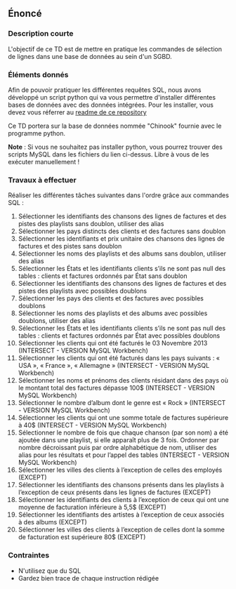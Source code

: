 ## Énoncé

### Description courte

L'objectif de ce TD est de mettre en pratique les commandes de sélection de lignes dans une base de données au sein d'un SGBD.

### Éléments donnés 

Afin de pouvoir pratiquer les différentes requêtes SQL, nous avons développé un script python qui va vous permettre d'installer différentes bases de données avec des données intégrées. Pour les installer, vous devez vous réferrer au <a href="https://github.com/Microleadoff/database-installer-py" title="repository du code python d'installation des bases de données" target="_blank">readme de ce repository</a>

Ce TD portera sur la base de données nommée "Chinook" fournie avec le programme python.

**Note** : Si vous ne souhaitez pas installer python, vous pourrez trouver des scripts MySQL dans les fichiers du lien ci-dessus. Libre à vous de les exécuter manuellement !

### Travaux à effectuer

Réaliser les différentes tâches suivantes dans l'ordre grâce aux commandes SQL :

1. Sélectionner les identifiants des chansons des lignes de factures et des pistes des playlists sans doublon, utiliser des alias
2. Sélectionner les pays distincts des clients et des factures sans doublon
3. Sélectionner les identifiants et prix unitaire des chansons des lignes de factures et des pistes sans doublon
4. Sélectionner les noms des playlists et des albums sans doublon, utiliser des alias
5. Sélectionner les États et les identifiants clients s’ils ne sont pas null des tables : clients et factures ordonnés par État sans doublon
6. Sélectionner les identifiants des chansons des lignes de factures et des pistes des playlists avec possibles doublons
7. Sélectionner les pays des clients et des factures avec possibles doublons
8. Sélectionner les noms des playlists et des albums avec possibles doublons, utiliser des alias
9. Sélectionner les États et les identifiants clients s’ils ne sont pas null des tables : clients et factures ordonnés par État avec possibles doublons
10. Sélectionner les clients qui ont été facturés le 03 Novembre 2013 (INTERSECT - VERSION MySQL Workbench)
11. Sélectionner les clients qui ont été facturés dans les pays suivants : « USA », « France », « Allemagne » (INTERSECT - VERSION MySQL Workbench)
12. Sélectionner les noms et prénoms des clients résidant dans des pays où le montant total des factures dépasse 100$ (INTERSECT - VERSION MySQL Workbench)
13. Sélectionner le nombre d’album dont le genre est « Rock » (INTERSECT - VERSION MySQL Workbench)
14. Sélectionner les clients qui ont une somme totale de factures supérieure à 40$ (INTERSECT - VERSION MySQL Workbench)
15. Sélectionner le nombre de fois que chaque chanson (par son nom) a été ajoutée dans une playlist, si elle apparaît plus de 3 fois. Ordonner par nombre décroissant puis par ordre alphabétique de nom, utiliser des alias pour les résultats et pour l’appel des tables (INTERSECT - VERSION MySQL Workbench)
16. Sélectionner les villes des clients à l’exception de celles des employés (EXCEPT)
17. Sélectionner les identifiants des chansons présents dans les playlists à l’exception de ceux présents dans les lignes de factures (EXCEPT)
18. Sélectionner les identifiants des clients à l’exception de ceux qui ont une moyenne de facturation inférieure à 5,5$ (EXCEPT)
19. Sélectionner les identifiants des artistes à l’exception de ceux associés à des albums (EXCEPT)
20. Sélectionner les villes des clients à l’exception de celles dont la somme de facturation est supérieure 80$ (EXCEPT)


### Contraintes

- N'utilisez que du SQL
- Gardez bien trace de chaque instruction rédigée
